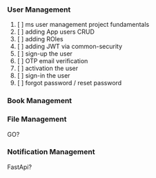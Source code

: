 ### User Management

1. [ ] ms user management project fundamentals
2. [ ] adding App users CRUD
3. [ ] adding ROles
4. [ ] adding JWT via common-security
5. [ ] sign-up the user
6. [ ] OTP email verification
7. [ ] activation the user
8. [ ] sign-in the user
9. [ ] forgot password / reset password

### Book Management

### File Management

GO?

### Notification Management

FastApi?